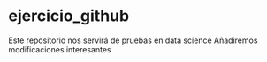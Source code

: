# ejercicio_github
Este repositorio nos servirá de pruebas en data science
Añadiremos modificaciones interesantes
